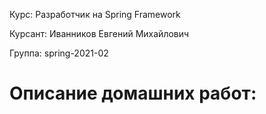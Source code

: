 Курс:         Разработчик на Spring Framework

Курсант:      Иванников Евгений Михайлович

Группа:       spring-2021-02

# Описание домашних работ:
